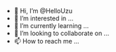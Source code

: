 - 👋 Hi, I’m @HelloUzu
- 👀 I’m interested in ...
- 🌱 I’m currently learning ...
- 💞️ I’m looking to collaborate on ...
- 📫 How to reach me ...

<!---
HelloUzu/HelloUzu is a ✨ special ✨ repository because its `README.md` (this file) appears on your GitHub profile.
You can click the Preview link to take a look at your changes.
--->
